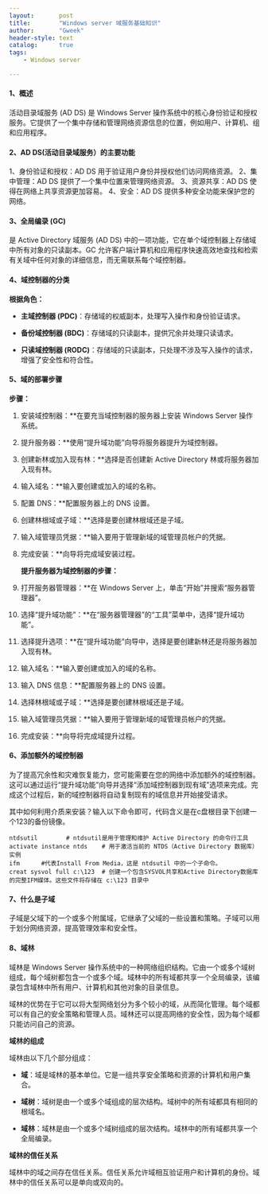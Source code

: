 ```yaml
---
layout:       post
title:        "Windows server 域服务基础知识"
author:       "Gweek"
header-style: text
catalog:      true
tags:
    - Windows server

---
```




#### **1、概述**

活动目录域服务 (AD DS) 是 Windows Server 操作系统中的核心身份验证和授权服务。它提供了一个集中存储和管理网络资源信息的位置，例如用户、计算机、组和应用程序。

#### 2、AD DS(活动目录域服务）的主要功能

1、身份验证和授权：AD DS 用于验证用户身份并授权他们访问网络资源。 2、集中管理：AD DS 提供了一个集中位置来管理网络资源。 3、资源共享：AD DS 使得在网络上共享资源更加容易。 4、安全：AD DS 提供多种安全功能来保护您的网络。

#### **3、全局编录 (GC)** 

是 Active Directory 域服务 (AD DS) 中的一项功能，它在单个域控制器上存储域中所有对象的只读副本。GC 允许客户端计算机和应用程序快速高效地查找和检索有关域中任何对象的详细信息，而无需联系每个域控制器。

#### 4、域控制器的分类

   **根据角色：**

- **主域控制器 (PDC)**：存储域的权威副本，处理写入操作和身份验证请求。

- **备份域控制器 (BDC)**：存储域的只读副本，提供冗余并处理只读请求。

- **只读域控制器 (RODC)**：存储域的只读副本，只处理不涉及写入操作的请求，增强了安全性和符合性。

#### 5、域的部署步骤

   **步骤：**

1. 安装域控制器：**在要充当域控制器的服务器上安装 Windows Server 操作系统。

1. 提升服务器：**使用“提升域功能”向导将服务器提升为域控制器。

1. 创建新林或加入现有林：**选择是否创建新 Active Directory 林或将服务器加入现有林。

1. 输入域名：**输入要创建或加入的域的名称。

1. 配置 DNS：**配置服务器上的 DNS 设置。

1. 创建林根域或子域：**选择是要创建林根域还是子域。

1. 输入域管理员凭据：**输入要用于管理新域的域管理员帐户的凭据。

1. 完成安装：**向导将完成域安装过程。

   **提升服务器为域控制器的步骤：**

1. 打开服务器管理器：**在 Windows Server 上，单击“开始”并搜索“服务器管理器”。

1. 选择“提升域功能”：**在“服务器管理器”的“工具”菜单中，选择“提升域功能”。

1. 选择提升选项：**在“提升域功能”向导中，选择是要创建新林还是将服务器加入现有林。

1. 输入域名：**输入要创建或加入的域的名称。

1. 输入 DNS 信息：**配置服务器上的 DNS 设置。

1. 选择林根域或子域：**选择是要创建林根域还是子域。

1. 输入域管理员凭据：**输入要用于管理新域的域管理员帐户的凭据。

1. 完成安装：**向导将完成域提升过程。

#### 6、添加额外的域控制器

为了提高冗余性和灾难恢复能力，您可能需要在您的网络中添加额外的域控制器。这可以通过运行“提升域功能”向导并选择“添加域控制器到现有域”选项来完成。完成这个过程后，新的域控制器将自动复制现有的域信息并开始接受请求。

其中如何利用介质来安装？输入以下命令即可，代码含义是在c盘根目录下创建一个123的备份镜像。

```
ntdsutil        # ntdsutil是用于管理和维护 Active Directory 的命令行工具
activate instance ntds    # 用于激活当前的 NTDS（Active Directory 数据库）实例
ifm      #代表Install From Media，这是 ntdsutil 中的一个子命令。
creat sysvol full c:\123  # 创建一个包含SYSVOL共享和Active Directory数据库的完整IFM媒体。这些文件将存储在 c:\123 目录中
```

#### 7、什么是子域

子域是父域下的一个或多个附属域，它继承了父域的一些设置和策略。子域可以用于划分网络资源，提高管理效率和安全性。

#### 8、域林

域林是 Windows Server 操作系统中的一种网络组织结构。它由一个或多个域树组成，每个域树都包含一个或多个域。域林中的所有域都共享一个全局编录，该编录包含域林中所有用户、计算机和其他对象的目录信息。

域林的优势在于它可以将大型网络划分为多个较小的域，从而简化管理。每个域都可以有自己的安全策略和管理人员。域林还可以提高网络的安全性，因为每个域都只能访问自己的资源。

**域林的组成**

域林由以下几个部分组成：

- **域**：域是域林的基本单位。它是一组共享安全策略和资源的计算机和用户集合。

- **域树**：域树是由一个或多个域组成的层次结构。域树中的所有域都具有相同的根域名。

- **域林**：域林是由一个或多个域树组成的层次结构。域林中的所有域都共享一个全局编录。

**域林的信任关系**

域林中的域之间存在信任关系。信任关系允许域相互验证用户和计算机的身份。域林中的信任关系可以是单向或双向的。